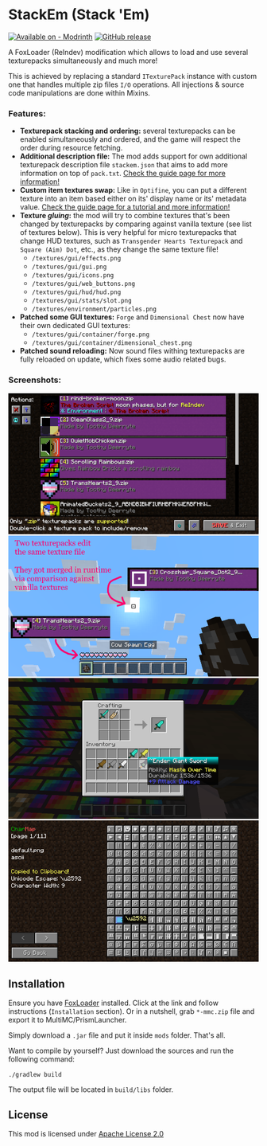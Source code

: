 # StackEm (Stack 'Em)

[![Available on - Modrinth](https://img.shields.io/badge/Available_on-Modrinth-4bab62?logo=modrinth&logoColor=white)](https://modrinth.com/mod/stack-em) [![GitHub release](https://img.shields.io/github/release/tracystacktrace/StackEm?include_prereleases=&sort=semver&color=success)](https://github.com/tracystacktrace/StackEm/releases/)

A FoxLoader (ReIndev) modification which allows to load and use several texturepacks simultaneously and much more!

This is achieved by replacing a standard `ITexturePack` instance with custom one that handles multiple zip files `I/O` operations. All injections & source code manipulations are done within Mixins.

### Features:
- **Texturepack stacking and ordering:** several texturepacks can be enabled simultaneously and ordered, and the game will respect the order during resource fetching.
- **Additional description file:** The mod adds support for own additional texturepack description file `stackem.json` that aims to add more information on top of `pack.txt`. [Check the guide page for more information!](https://github.com/tracystacktrace/StackEm/tree/main/docs/Additional%20Description)
- **Custom item textures swap:** Like in `Optifine`, you can put a different texture into an item based either on its' display name or its' metadata value. [Check the guide page for a tutorial and more information!](https://github.com/tracystacktrace/StackEm/blob/main/docs/Custom%20ItemStack%20Textures/README.md)
- **Texture _gluing_:** the mod will try to combine textures that's been changed by texturepacks by comparing against vanilla texture (see list of textures below). This is very helpful for micro texturepacks that change HUD textures, such as `Transgender Hearts Texturepack` and `Square (Aim) Dot`, etc., as they change the same texture file!
  - `/textures/gui/effects.png`
  - `/textures/gui/gui.png`
  - `/textures/gui/icons.png`
  - `/textures/gui/web_buttons.png`
  - `/textures/gui/hud/hud.png`
  - `/textures/gui/stats/slot.png`
  - `/textures/environment/particles.png`
- **Patched some GUI textures:** `Forge` and `Dimensional Chest` now have their own dedicated GUI textures:
  - `/textures/gui/container/forge.png`
  - `/textures/gui/container/dimensional_chest.png`
- **Patched sound reloading:** Now sound files withing texturepacks are fully reloaded on update, which fixes some audio related bugs.

### Screenshots:

![Texturepacks menu GUI](https://github.com/tracystacktrace/StackEm/raw/main/docs/showcase_1.png)
![Showcase of gluing system](https://github.com/tracystacktrace/StackEm/raw/main/docs/showcase_2.png)
![Showcase of custom texture swap](https://github.com/tracystacktrace/StackEm/raw/main/docs/showcase_4.png)
![CharMap](https://github.com/tracystacktrace/StackEm/raw/main/docs/showcase_3.png)

## Installation

Ensure you have [FoxLoader](https://github.com/Fox2Code/FoxLoader) installed. Click at the link and follow instructions (`Installation` section). Or in a nutshell, grab `*-mmc.zip` file and export it to MultiMC/PrismLauncher.

Simply download a `.jar` file and put it inside `mods` folder. That's all.

Want to compile by yourself? Just download the sources and run the following command:
```shell
./gradlew build
```

The output file will be located in `build/libs` folder.

## License

This mod is licensed under [Apache License 2.0](https://github.com/tracystacktrace/StackEm/blob/main/LICENSE)